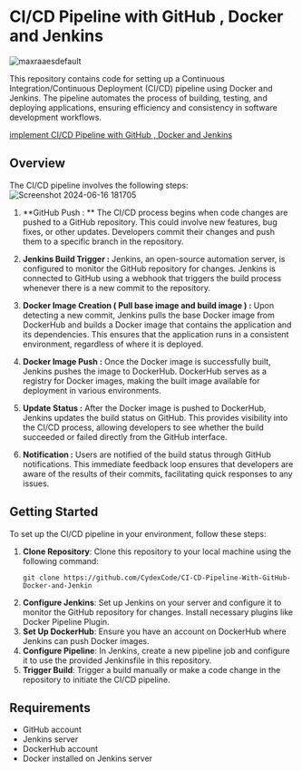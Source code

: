 # CI/CD Pipeline with GitHub , Docker and Jenkins
![maxraaesdefault](https://github.com/CydexCode/CI-CD-Pipeline-With-GitHub-Docker-and-Jenkins/assets/112784979/cfc74d18-62fd-4399-8997-658edcac82b0)

This repository contains code for setting up a Continuous Integration/Continuous Deployment (CI/CD) pipeline using Docker and Jenkins. The pipeline automates the process of building, testing, and deploying applications, ensuring efficiency and consistency in software development workflows.

[implement CI/CD Pipeline with GitHub , Docker and Jenkins](https://medium.com/@cydexcode/implementing-a-ci-cd-pipeline-with-github-jenkins-and-docker-bb5ae85c5a90)

## Overview

The CI/CD pipeline involves the following steps:
![Screenshot 2024-06-16 181705](https://github.com/CydexCode/CI-CD-Pipeline-With-GitHub-Docker-and-Jenkins/assets/112784979/718b7228-44c4-4ab9-bd4d-1ea769d00cb9)

1. **GitHub Push : **
The CI/CD process begins when code changes are pushed to a GitHub repository. This could involve new features, bug fixes, or other updates. Developers commit their changes and push them to a specific branch in the repository.

2. **Jenkins Build Trigger :**
Jenkins, an open-source automation server, is configured to monitor the GitHub repository for changes. Jenkins is connected to GitHub using a webhook that triggers the build process whenever there is a new commit to the repository.

3. **Docker Image Creation ( Pull base image and build image ) :**
Upon detecting a new commit, Jenkins pulls the base Docker image from DockerHub and builds a Docker image that contains the application and its dependencies. This ensures that the application runs in a consistent environment, regardless of where it is deployed.

4. **Docker Image Push :**
Once the Docker image is successfully built, Jenkins pushes the image to DockerHub. DockerHub serves as a registry for Docker images, making the built image available for deployment in various environments.

5. **Update Status :**
After the Docker image is pushed to DockerHub, Jenkins updates the build status on GitHub. This provides visibility into the CI/CD process, allowing developers to see whether the build succeeded or failed directly from the GitHub interface.

6. **Notification :**
Users are notified of the build status through GitHub notifications. This immediate feedback loop ensures that developers are aware of the results of their commits, facilitating quick responses to any issues.

## Getting Started

To set up the CI/CD pipeline in your environment, follow these steps:

1. **Clone Repository**: Clone this repository to your local machine using the following command:
   ```
   git clone https://github.com/CydexCode/CI-CD-Pipeline-With-GitHub-Docker-and-Jenkin
   ```
2. **Configure Jenkins**: Set up Jenkins on your server and configure it to monitor the GitHub repository for changes. Install necessary plugins like Docker Pipeline Plugin.
3. **Set Up DockerHub**: Ensure you have an account on DockerHub where Jenkins can push Docker images. 
4. **Configure Pipeline**: In Jenkins, create a new pipeline job and configure it to use the provided Jenkinsfile in this repository.
5. **Trigger Build**: Trigger a build manually or make a code change in the repository to initiate the CI/CD pipeline.

## Requirements

- GitHub account
- Jenkins server
- DockerHub account
- Docker installed on Jenkins server

